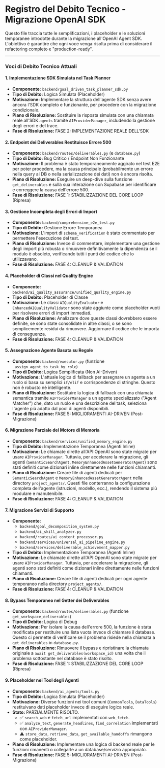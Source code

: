 # Registro del Debito Tecnico - Migrazione OpenAI SDK

Questo file traccia tutte le semplificazioni, i placeholder e le soluzioni temporanee introdotte durante la migrazione all'OpenAI Agent SDK. L'obiettivo è garantire che ogni voce venga risolta prima di considerare il refactoring completo e "production-ready".

---

### Voci di Debito Tecnico Attuali

#### 1. Implementazione SDK Simulata nel Task Planner
- **Componente:** `backend/goal_driven_task_planner_sdk.py`
- **Tipo di Debito:** Logica Simulata (Placeholder)
- **Motivazione:** Implementare la struttura dell'agente SDK senza avere ancora l'SDK completo e funzionante, per procedere con la migrazione condizionale.
- **Piano di Risoluzione:** Sostituire la risposta simulata con una chiamata reale all'SDK `agents` tramite `AIProviderManager`, includendo la gestione degli errori e del trace.
- **Fase di Risoluzione:** FASE 2: IMPLEMENTAZIONE REALE DELL'SDK

#### 2. Endpoint dei Deliverables Restituisce Errore 500
- **Componente:** `backend/routes/deliverables.py` (e `database.py`)
- **Tipo di Debito:** Bug Critico / Endpoint Non Funzionante
- **Motivazione:** Il problema è stato temporaneamente aggirato nel test E2E per poter procedere, ma la causa principale (probabilmente un errore nella query al DB o nella serializzazione dei dati) non è ancora risolta.
- **Piano di Risoluzione:** Eseguire un deep-dive sulla funzione `get_deliverables` e sulla sua interazione con Supabase per identificare e correggere la causa dell'errore 500.
- **Fase di Risoluzione:** FASE 1: STABILIZZAZIONE DEL CORE LOOP (Ripresa)

#### 3. Gestione Incompleta degli Errori di Import
- **Componente:** `backend/comprehensive_e2e_test.py`
- **Tipo di Debito:** Gestione Errore Temporanea
- **Motivazione:** L'import di `schema_verification` è stato commentato per permettere l'esecuzione del test.
- **Piano di Risoluzione:** Invece di commentare, implementare una gestione degli import più robusta o rimuovere definitivamente la dipendenza se il modulo è obsoleto, verificando tutti i punti del codice che lo utilizzavano.
- **Fase di Risoluzione:** FASE 4: CLEANUP & VALIDATION

#### 4. Placeholder di Classi nel Quality Engine
- **Componente:** `backend/ai_quality_assurance/unified_quality_engine.py`
- **Tipo di Debito:** Placeholder di Classe
- **Motivazione:** Le classi `AIQualityEvaluator` e `EnhancedAIQualityValidator` sono state aggiunte come placeholder vuoti per risolvere errori di import immediati.
- **Piano di Risoluzione:** Analizzare dove queste classi dovrebbero essere definite, se sono state consolidate in altre classi, o se sono semplicemente residui da rimuovere. Aggiornare il codice che le importa di conseguenza.
- **Fase di Risoluzione:** FASE 4: CLEANUP & VALIDATION

#### 5. Assegnazione Agente Basata su Regole
- **Componente:** `backend/executor.py` (funzione `_assign_agent_to_task_by_role`)
- **Tipo di Debito:** Logica Semplificata (Non AI-Driven)
- **Motivazione:** L'attuale logica di fallback per assegnare un agente a un ruolo si basa su semplici `if/elif` e corrispondenze di stringhe. Questo non è robusto né intelligente.
- **Piano di Risoluzione:** Sostituire la logica di fallback con una chiamata semantica tramite `AIProviderManager` a un agente specializzato ("Agent Matcher") che, dato un ruolo e una descrizione del task, seleziona l'agente più adatto dal pool di agenti disponibili.
- **Fase di Risoluzione:** FASE 5: MIGLIORAMENTI AI-DRIVEN (Post-Migrazione)

#### 6. Migrazione Parziale del Motore di Memoria
- **Componente:** `backend/services/unified_memory_engine.py`
- **Tipo di Debito:** Implementazione Temporanea (Agenti Inline)
- **Motivazione:** Le chiamate dirette all'API OpenAI sono state migrate per usare `AIProviderManager`. Tuttavia, per accelerare la migrazione, gli agenti (`SemanticSearchAgent`, `MemoryEnhancedAssetGeneratorAgent`) sono stati definiti come dizionari inline direttamente nelle funzioni chiamanti.
- **Piano di Risoluzione:** Creare file di agenti dedicati per `SemanticSearchAgent` e `MemoryEnhancedAssetGeneratorAgent` nella directory `project_agents/`. Questi file conterranno la configurazione completa dell'agente (istruzioni, modello, ecc.), rendendo il sistema più modulare e manutenibile.
- **Fase di Risoluzione:** FASE 4: CLEANUP & VALIDATION

#### 7. Migrazione Servizi di Supporto
- **Componente:** 
  - `backend/goal_decomposition_system.py`
  - `backend/ai_skill_analyzer.py`
  - `backend/routes/ai_content_processor.py`
  - `backend/services/universal_ai_pipeline_engine.py`
  - `backend/services/deliverable_achievement_mapper.py`
- **Tipo di Debito:** Implementazione Temporanea (Agenti Inline)
- **Motivazione:** Le chiamate dirette all'API OpenAI sono state migrate per usare `AIProviderManager`. Tuttavia, per accelerare la migrazione, gli agenti sono stati definiti come dizionari inline direttamente nelle funzioni chiamanti.
- **Piano di Risoluzione:** Creare file di agenti dedicati per ogni agente temporaneo nella directory `project_agents/`.
- **Fase di Risoluzione:** FASE 4: CLEANUP & VALIDATION

#### 8. Bypass Temporaneo nel Getter dei Deliverables
- **Componente:** `backend/routes/deliverables.py` (funzione `get_workspace_deliverables`)
- **Tipo di Debito:** Logica di Debug
- **Motivazione:** Per isolare la causa dell'errore 500, la funzione è stata modificata per restituire una lista vuota invece di chiamare il database. Questo ci permette di verificare se il problema risiede nella chiamata a `get_deliverables` in `database.py`.
- **Piano di Risoluzione:** Rimuovere il bypass e ripristinare la chiamata originale a `await get_deliverables(workspace_id)` una volta che il problema sottostante nel database è stato risolto.
- **Fase di Risoluzione:** FASE 1: STABILIZZAZIONE DEL CORE LOOP (Ripresa)

#### 9. Placeholder nei Tool degli Agenti
- **Componente:** `backend/ai_agents/tools.py`
- **Tipo di Debito:** Logica Simulata (Placeholder)
- **Motivazione:** Diverse funzioni nei tool comuni (`CommonTools`, `DataTools`) restituivano dati placeholder invece di eseguire logica reale.
- **Stato:** PARZIALMENTE RISOLTO.
  - ✅ `search_web` e `fetch_url` implementati con `web_fetch`.
  - ✅ `analyze_text`, `generate_headlines`, `find_correlation` implementati con `AIProviderManager`.
  - ⚠️ `store_data`, `retrieve_data`, `get_available_handoffs` rimangono come placeholder.
- **Piano di Risoluzione:** Implementare una logica di backend reale per le funzioni rimanenti o collegarle a un database/servizio appropriato.
- **Fase di Risoluzione:** FASE 5: MIGLIORAMENTI AI-DRIVEN (Post-Migrazione)
